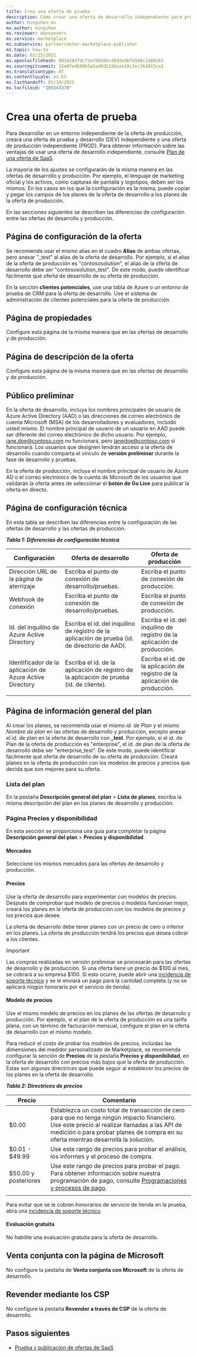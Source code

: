 ```yaml
---
title: Crea una oferta de prueba
description: Cómo crear una oferta de desarrollo independiente para probar la oferta de producción en el programa de Marketplace comercial en el Centro de partners de Microsoft.
author: mingshen-ms
ms.author: mingshen
ms.reviewer: dannyevers
ms.service: marketplace
ms.subservice: partnercenter-marketplace-publisher
ms.topic: how-to
ms.date: 03/25/2021
ms.openlocfilehash: 893d38d7dcf2ef0910bc46d3e9bfd168c2a89162
ms.sourcegitcommit: 32e0fedb80b5a5ed0d2336cea18c3ec3b5015ca1
ms.translationtype: HT
ms.contentlocale: es-ES
ms.lasthandoff: 03/30/2021
ms.locfileid: "105543370"
---
```

# <a name="create-a-test-offer"></a>Crea una oferta de prueba

Para desarrollar en un entorno independiente de la oferta de producción, creará una oferta de prueba y desarrollo (DEV) independiente y una oferta de producción independiente (PROD). Para obtener información sobre las ventajas de usar una oferta de desarrollo independiente, consulte [Plan de una oferta de SaaS](plan-saas-offer.md#test-offer).

La mayoría de los ajustes se configurarán de la misma manera en las ofertas de desarrollo y producción. Por ejemplo, el lenguaje de marketing oficial y los activos, como capturas de pantalla y logotipos, deben ser los mismos. En los casos en los que la configuración es la misma, puede copiar y pegar los campos de los planes de la oferta de desarrollo a los planes de la oferta de producción.

En las secciones siguientes se describen las diferencias de configuración entre las ofertas de desarrollo y producción.

## <a name="offer-setup-page"></a>Página de configuración de la oferta

Se recomienda usar el mismo alias en el cuadro **Alias** de ambas ofertas, pero anexar "_test" al alias de la oferta de desarrollo. Por ejemplo, si el alias de la oferta de producción es "contososolution", el alias de la oferta de desarrollo debe ser "contososolution_test". De este modo, puede identificar fácilmente qué oferta de desarrollo de su oferta de producción.

En la sección **clientes potenciales**, use una tabla de Azure o un entorno de prueba de CRM para la oferta de desarrollo. Use el sistema de administración de clientes potenciales para la oferta de producción.

## <a name="properties-page"></a>Página de propiedades

Configure esta página de la misma manera que en las ofertas de desarrollo y de producción.

## <a name="offer-listing-page"></a>Página de descripción de la oferta

Configure esta página de la misma manera que en las ofertas de desarrollo y de producción.

## <a name="preview-audience"></a>Público preliminar

En la oferta de desarrollo, incluya los nombres principales de usuario de Azure Active Directory (AAD) o las direcciones de correo electrónico de cuenta Microsoft (MSA) de los desarrolladores y evaluadores, incluido usted mismo. El nombre principal de usuario de un usuario en AAD puede ser diferente del correo electrónico de dicho usuario. Por ejemplo, jane.doe@contoso.com no funcionará, pero janedoe@contoso.com si funcionará. Los usuarios que designen tendrán acceso a la oferta de desarrollo cuando comparta el vínculo de **versión preliminar** durante la fase de desarrollo y pruebas.

En la oferta de producción, incluya el nombre principal de usuario de Azure AD o el correo electrónico de la cuenta de Microsoft de los usuarios que validarán la oferta antes de seleccionar el **botón de Go Live** para publicar la oferta en directo.

## <a name="technical-configuration-page"></a>Página de configuración técnica

En esta tabla se describen las diferencias entre la configuración de las ofertas de desarrollo y las ofertas de producción.

***Tabla 1: Diferencias de configuración técnica***

| Configuración | Oferta de desarrollo | Oferta de producción |
| ------------ | ------------- | ------------- |
| Dirección URL de la página de aterrizaje | Escriba el punto de conexión de desarrollo/pruebas. | Escriba el punto de conexión de producción. |
| Webhook de conexión | Escriba el punto de conexión de desarrollo/pruebas. | Escriba el punto de conexión de producción. |
| Id. del inquilino de Azure Active Directory | Escriba el id. del inquilino de registro de la aplicación de prueba (id. de directorio de AAD). | Escriba el id. del inquilino de registro de la aplicación de producción. |
| Identificador de la aplicación de Azure Active Directory | Escriba el id. de la aplicación de registro de la aplicación de prueba (id. de cliente). | Escriba el id. de la aplicación de registro de la aplicación de producción. |
||||

## <a name="plan-overview-page"></a>Página de información general del plan

Al crear los planes, se recomienda usar el mismo _id. de Plan_ y el mismo _Nombre de plan_ en las ofertas de desarrollo y producción, excepto anexar el id. de plan en la oferta de desarrollo con **_test**. Por ejemplo, si el id. de Plan de la oferta de producción es "enterprise", el id. de plan de la oferta de desarrollo debe ser "enterprise_test". De este modo, puede identificar fácilmente qué oferta de desarrollo de su oferta de producción. Creará planes en la oferta de producción con los modelos de precios y precios que decida que son mejores para su oferta.

### <a name="plan-listing"></a>Lista del plan

En la pestaña **Descripción general del plan** >  **Lista de planes**, escriba la misma descripción del plan en los planes de desarrollo y producción.

### <a name="pricing-and-availability-page"></a>Página Precios y disponibilidad

En esta sección se proporciona una guía para completar la página **Descripción general del plan** >  **Precios y disponibilidad**.

#### <a name="markets"></a>Mercados

Seleccione los mismos mercados para las ofertas de desarrollo y producción.

#### <a name="pricing"></a>Precios

Use la oferta de desarrollo para experimentar con modelos de precios. Después de comprobar qué modelo de precios o modelos funcionan mejor, creará los planes en la oferta de producción con los modelos de precios y los precios que desee.

La oferta de desarrollo debe tener planes con un precio de cero o inferior en los planes. La oferta de producción tendrá los precios que desea cobrar a los clientes.

> [!IMPORTANT]
> Las compras realizadas en versión preliminar se procesarán para las ofertas de desarrollo y de producción. Si una oferta tiene un precio de $100 al mes, se cobrará a su empresa $100. Si esto ocurre, puede abrir una [incidencia de soporte técnico](support.md) y se le enviará un pago para la cantidad completa (y no se aplicará ningún honorario por el servicio de tienda).

#### <a name="pricing-model"></a>Modelo de precios

Use el mismo modelo de precios en los planes de las ofertas de desarrollo y producción. Por ejemplo, si el plan de la oferta de producción es una tarifa plana, con un término de facturación mensual, configure el plan en la oferta de desarrollo con el mismo modelo.

Para reducir el costo de probar los modelos de precios, incluidas las dimensiones del medidor personalizado de Marketplace, se recomienda configurar la sección de **Precios** de la pestaña **Precios y disponibilidad**, en la oferta de desarrollo con precios más bajos que la oferta de producción. Estas son algunas directrices que puede seguir al establecer los precios de los planes en la oferta de desarrollo.

***Tabla 2: Directrices de precios***

| Precio | Comentario |
| ------------ | ------------- |
| $0.00 | Establezca un costo total de transacción de cero para que no tenga ningún impacto financiero. Use este precio al realizar llamadas a las API de medición o para probar planes de compra en su oferta mientras desarrolla la solución. |
| $0.01 - $49.99 | Use este rango de precios para probar el análisis, los informes y el proceso de compra. |
| $50.00 y posteriores | Use este rango de precios para probar el pago. Para obtener información sobre nuestra programación de pago, consulte [Programaciones y procesos de pago](/partner-center/payout-policy-details). |
|||

Para evitar que se le cobren honorarios de servicio de tienda en la prueba, abra una [incidencia de soporte técnico](support.md).

#### <a name="free-trial"></a>Evaluación gratuita

No habilite una evaluación gratuita para la oferta de desarrollo.

## <a name="co-sell-with-microsoft-page"></a>Venta conjunta con la página de Microsoft

No configure la pestaña de **Venta conjunta con Microsoft** de la oferta de desarrollo.

## <a name="resell-through-csps"></a>Revender mediante los CSP

No configure la pestaña **Revender a través de CSP** de la oferta de desarrollo.

## <a name="next-steps"></a>Pasos siguientes

- [Prueba y publicación de ofertas de SaaS](test-publish-saas-offer.md)
